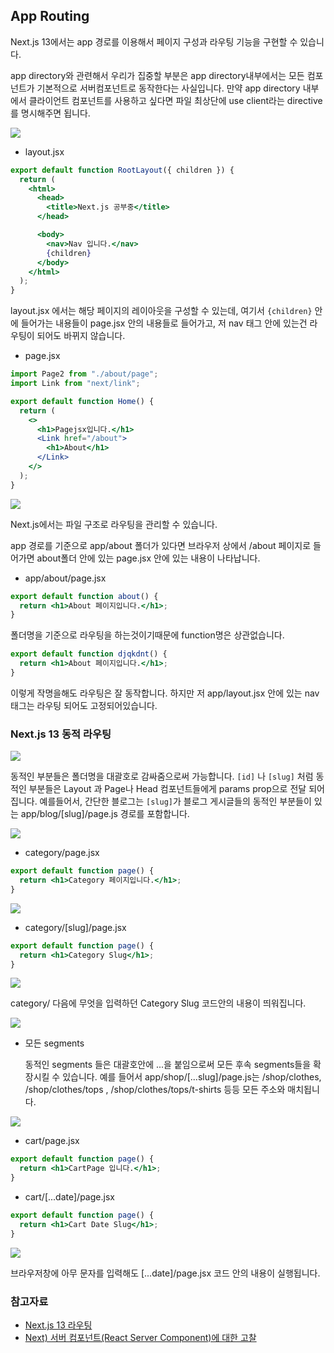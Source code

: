 ## App Routing

Next.js 13에서는 app 경로를 이용해서 페이지 구성과 라우팅 기능을 구현할 수 있습니다.

app directory와 관련해서 우리가 집중할 부분은 app directory내부에서는 모든 컴포넌트가 기본적으로 서버컴포넌트로 동작한다는 사실입니다. 만약 app directory 내부에서 클라이언트 컴포넌트를 사용하고 싶다면 파일 최상단에 use client라는 directive를 명시해주면 됩니다.

![](./img/app1.png)

- layout.jsx

```jsx
export default function RootLayout({ children }) {
  return (
    <html>
      <head>
        <title>Next.js 공부중</title>
      </head>

      <body>
        <nav>Nav 입니다.</nav>
        {children}
      </body>
    </html>
  );
}
```

layout.jsx 에서는 해당 페이지의 레이아웃을 구성할 수 있는데, 여기서 `{children}` 안에 들어가는 내용들이 page.jsx 안의 내용들로 들어가고, 저 nav 태그 안에 있는건 라우팅이 되어도 바뀌지 않습니다.

- page.jsx

```jsx
import Page2 from "./about/page";
import Link from "next/link";

export default function Home() {
  return (
    <>
      <h1>Pagejsx입니다.</h1>
      <Link href="/about">
        <h1>About</h1>
      </Link>
    </>
  );
}
```

![](./img/app2.png)

Next.js에서는 파일 구조로 라우팅을 관리할 수 있습니다.

app 경로를 기준으로 app/about 폴더가 있다면 브라우저 상에서 /about 페이지로 들어가면 about폴더 안에 있는 page.jsx 안에 있는 내용이 나타납니다.

- app/about/page.jsx

```jsx
export default function about() {
  return <h1>About 페이지입니다.</h1>;
}
```

폴더명을 기준으로 라우팅을 하는것이기때문에 function명은 상관없습니다.

```jsx
export default function djqkdnt() {
  return <h1>About 페이지입니다.</h1>;
}
```

이렇게 작명을해도 라우팅은 잘 동작합니다.
하지만 저 app/layout.jsx 안에 있는 nav 태그는 라우팅 되어도 고정되어있습니다.

### Next.js 13 동적 라우팅

![](./img/app3.png)

동적인 부분들은 폴더명을 대괄호로 감싸줌으로써 가능합니다. `[id]` 나 `[slug]` 처럼 동적인 부분들은 Layout 과 Page나 Head 컴포넌트들에게 params prop으로 전달 되어집니다.
예를들어서, 간단한 블로그는 `[slug]`가 블로그 게시글들의 동적인 부분들이 있는 app/blog/[slug]/page.js 경로를 포함합니다.

![](./img/app4.png)

- category/page.jsx

```jsx
export default function page() {
  return <h1>Category 페이지입니다.</h1>;
}
```

![](./img/app5.png)

- category/[slug]/page.jsx

```jsx
export default function page() {
  return <h1>Category Slug</h1>;
}
```

![](./img/app6.png)

category/ 다음에 무엇을 입력하던 Category Slug 코드안의 내용이 띄워집니다.

![](./img/app7.png)

- 모든 segments

  동적인 segments 들은 대괄호안에 ...을 붙임으로써 모든 후속 segments들을 확장시킬 수 있습니다.
  예를 들어서 app/shop/[...slug]/page.js는 /shop/clothes, /shop/clothes/tops , /shop/clothes/tops/t-shirts 등등 모든 주소와 매치됩니다.

![](./img/app8.png)

- cart/page.jsx

```jsx
export default function page() {
  return <h1>CartPage 입니다.</h1>;
}
```

- cart/[...date]/page.jsx

```jsx
export default function page() {
  return <h1>Cart Date Slug</h1>;
}
```

![](./img/app9.png)

브라우저창에 아무 문자를 입력해도 [...date]/page.jsx 코드 안의 내용이 실행됩니다.

### 참고자료

- [Next.js 13 라우팅](https://velog.io/@brgndy/Next.js-13-%EB%9D%BC%EC%9A%B0%ED%8C%85)
- [Next) 서버 컴포넌트(React Server Component)에 대한 고찰](https://velog.io/@2ast/React-%EC%84%9C%EB%B2%84-%EC%BB%B4%ED%8F%AC%EB%84%8C%ED%8A%B8React-Server-Component%EC%97%90-%EB%8C%80%ED%95%9C-%EA%B3%A0%EC%B0%B0)
